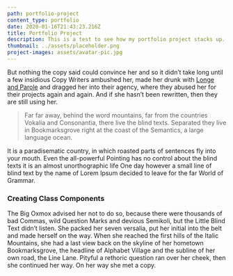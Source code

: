 ```yaml
---
path: portfolio-project
content_type: portfolio
date: 2020-01-16T21:43:23.216Z
title: Portfolio Project
description: This is a test to see how my portfolio project stacks up.
thumbnail: ../assets/placeholder.png
project-images: assets/avatar-pic.jpg
---
```


But nothing the copy said could convince her and so it didn’t take long until a few insidious Copy Writers ambushed her, made her drunk with
[Longe and Parole](http://google.com) and dragged her into their agency, where they abused her for their projects again and again. And if she hasn’t been
rewritten, then they are still using her.

> Far far away, behind the word mountains, far from the countries Vokalia and Consonantia, there live the blind texts. Separated they live in Bookmarksgrove
> right at the coast of the Semantics, a large language ocean.

It is a paradisematic country, in which roasted parts of sentences fly into your mouth. Even the all-powerful Pointing has no control about the blind texts it is
an almost unorthographic life One day however a small line of blind text by the
name of Lorem Ipsum decided to leave for the far World of Grammar.

### Creating Class Components

The Big Oxmox advised her not to do so, because there were thousands of bad Commas, wild Question Marks and devious Semikoli, but the Little Blind Text
didn’t listen. She packed her seven versalia, put her initial into the belt and
made herself on the way. When she reached the first hills of the Italic Mountains, she had a last view
back on the skyline of her hometown Bookmarksgrove, the headline of Alphabet
Village and the subline of her own road, the Line Lane. Pityful a rethoric
question ran over her cheek, then she continued her way. On her way she met a
copy.
